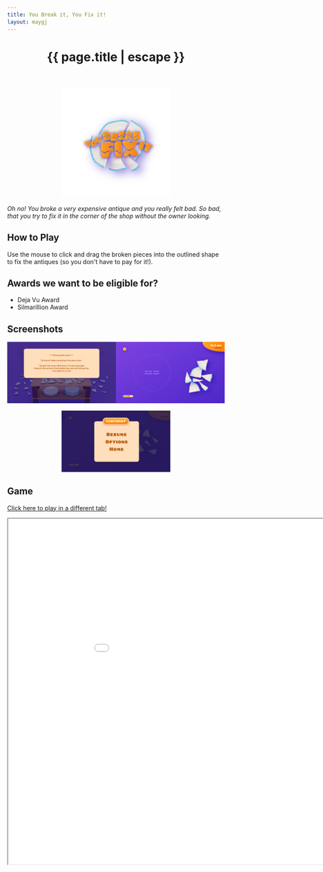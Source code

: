 ```yaml
---
title: You Break it, You Fix it!
layout: maygj
---
```



  <header>
    <h1>{{ page.title | escape }}</h1>
  </header>

<center><img src="/assets/gj/plate-logo.png" height="50%" width="50%"></center>

<body>
 <p><i>
    Oh no! You broke a very expensive antique and you really felt bad. So bad, that you try to fix it in the corner of the shop without the owner looking.</i>

<h2>How to Play</h2>
<p> Use the mouse to click and drag the broken pieces into the outlined shape to fix the antiques (so you don't have to pay for it!).</p>

<h2>Awards we want to be eligible for?</h2>
<ul>
	<li>Deja Vu Award</li>
	<li>Silmarillion Award</li>
</ul>

<!-- <h2>Peeps</h2>
<ul>
	<li>Tien Dao - 3D/Programming</li>
	<li>Paul Katz - 3D/Programming</li>
	<li>Stacy Ogierumwense - 3D/UI Design</li>
	<li>Remi Chandler - Music</li>
</ul>
<br> -->

<h2>Screenshots</h2>

<p style="text-align: left;"><img src="/assets/gj/game-screen-02.png" height="50%" width="50%"><img src="/assets/gj/game-screen-04.png" height="50%" width="50%">
<p style="text-align: center;"><img src="/assets/gj/game-screen-07.png" height="50%" width="50%"></p>


<h2>Game</h2>

<a href="/game.html" target="_blank">Click here to play in a different tab!</a>

<iframe src="game.html" width="1000" height="800" style="float:none"></iframe>
